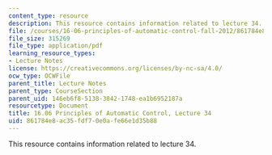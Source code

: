 ```yaml
---
content_type: resource
description: This resource contains information related to lecture 34.
file: /courses/16-06-principles-of-automatic-control-fall-2012/861784e8ac35fdf70e0afe66e1d35b88_MIT16_06F12_Lecture_34.pdf
file_size: 315269
file_type: application/pdf
learning_resource_types:
- Lecture Notes
license: https://creativecommons.org/licenses/by-nc-sa/4.0/
ocw_type: OCWFile
parent_title: Lecture Notes
parent_type: CourseSection
parent_uid: 146eb6f8-5138-3842-1748-ea1b6952187a
resourcetype: Document
title: 16.06 Principles of Automatic Control, Lecture 34
uid: 861784e8-ac35-fdf7-0e0a-fe66e1d35b88
---
```

This resource contains information related to lecture 34.
